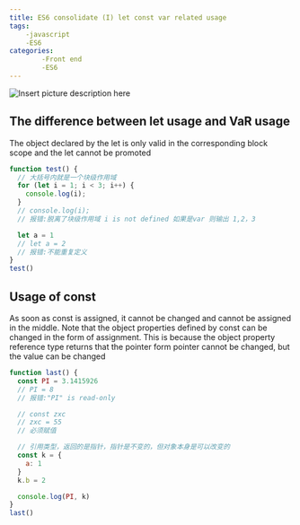 ```yaml
---
title: ES6 consolidate (I) let const var related usage
tags:
    -javascript
    -ES6
categories:
        -Front end
        -ES6   
---
```

![Insert picture description here](https://img-blog.csdnimg.cn/20191019145036964.png?x-oss-process=image/watermark,type_ZmFuZ3poZW5naGVpdGk,shadow_10,text_aHR0cHM6Ly9ibG9nLmNzZG4ubmV0L3dlaXhpbl80Mjc2OTU2MQ==,size_16,color_FFFFFF,t_70)
<!--more-->
## The difference between let usage and VaR usage
The object declared by the let is only valid in the corresponding block scope and the let cannot be promoted
```javascript
function test() {
  // 大括号内就是一个块级作用域
  for (let i = 1; i < 3; i++) {
    console.log(i);
  }
  // console.log(i); 
  // 报错:脱离了块级作用域 i is not defined 如果是var 则输出 1,2，3

  let a = 1
  // let a = 2
  // 报错:不能重复定义
}
test()
```
## Usage of const
As soon as const is assigned, it cannot be changed and cannot be assigned in the middle. Note that the object properties defined by const can be changed in the form of assignment. This is because the object property reference type returns that the pointer form pointer cannot be changed, but the value can be changed
```javascript
function last() {
  const PI = 3.1415926
  // PI = 8
  // 报错:"PI" is read-only 

  // const zxc
  // zxc = 55
  // 必须赋值

  // 引用类型，返回的是指针，指针是不变的，但对象本身是可以改变的
  const k = {
    a: 1
  }
  k.b = 2

  console.log(PI, k)
}
last()
```
